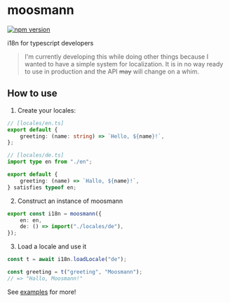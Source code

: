 # moosmann

[![npm version](https://badge.fury.io/js/moosmann.svg)](https://badge.fury.io/js/moosmann)

i18n for typescript developers

> I'm currently developing this while doing other things because I wanted to have a simple system for localization. It is in no way ready to use in production and the API ~~may~~ will change on a whim.

## How to use

1. Create your locales:

```typescript
// [locales/en.ts]
export default {
    greeting: (name: string) => `Hello, ${name}!`,
};
```

```typescript
// [locales/de.ts]
import type en from "./en";

export default {
    greeting: (name) => `Hallo, ${name}!`,
} satisfies typeof en;
```

2. Construct an instance of moosmann

```typescript
export const i18n = moosmann({
    en: en,
    de: () => import("./locales/de"),
});
```

3. Load a locale and use it

```typescript
const t = await i18n.loadLocale("de");

const greeting = t("greeting", "Moosmann");
// => "Hallo, Moosmann!"
```

See [examples](/packages/moosmann/examples) for more!
